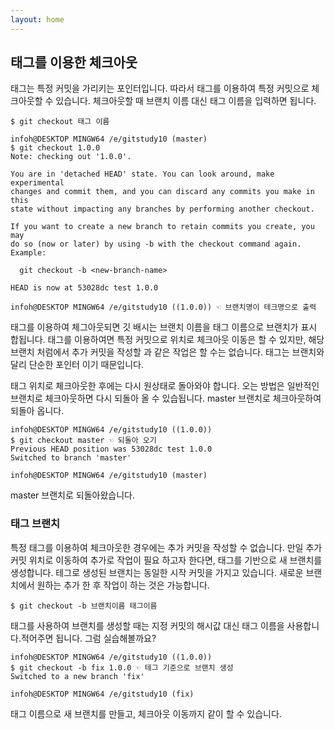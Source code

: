 ```yaml
---
layout: home
---
```

## 태그를 이용한 체크아웃
태그는 특정 커밋을 가리키는 포인터입니다. 따라서 태그를 이용하여 특정 커밋으로 체크아웃할 수 있습니다. 체크아웃할 때 브랜치 이름 대신 태그 이름을 입력하면 됩니다.

```
$ git checkout 태그 이름
```

```
infoh@DESKTOP MINGW64 /e/gitstudy10 (master)
$ git checkout 1.0.0
Note: checking out '1.0.0'.

You are in 'detached HEAD' state. You can look around, make experimental
changes and commit them, and you can discard any commits you make in this
state without impacting any branches by performing another checkout.

If you want to create a new branch to retain commits you create, you may
do so (now or later) by using -b with the checkout command again. Example:

  git checkout -b <new-branch-name>

HEAD is now at 53028dc test 1.0.0

infoh@DESKTOP MINGW64 /e/gitstudy10 ((1.0.0)) ☜ 브랜치명이 테크명으로 출력
```

태그를 이용하여 체그아웃되면 깃 배시는 브랜치 이름을 태그 이름으로 브랜치가 표시 합됩니다. 태그를 이용하여면 특정 커밋으로 위치로 체크아웃 이동은 할 수 있지만, 해당 브랜치 처럼에서 추가 커밋을 작성할 과 같은 작업은 할 수는 없습니다. 태그는 브랜치와 달리 단순한 포인터 이기 때문입니다.  

태그 위치로 체크아웃한 후에는 다시 원상태로 돌아와야 합니다. 오는 방법은 일반적인 브랜치로 체크아웃하면 다시 되돌아 올 수 있습됩니다. master 브랜치로 체크아웃하여 되돌아 옵니다.  

```
infoh@DESKTOP MINGW64 /e/gitstudy10 ((1.0.0))
$ git checkout master ☜ 되돌아 오기
Previous HEAD position was 53028dc test 1.0.0
Switched to branch 'master'

infoh@DESKTOP MINGW64 /e/gitstudy10 (master)
```

master 브랜치로 되돌아왔습니다.

### 태그 브랜치
특정 태그를 이용하여 체크아웃한 경우에는 추가 커밋을 작성할 수 없습니다. 만일 추가 커밋 위치로 이동하여 추가로 작업이 필요 하고자 한다면, 태그를 기반으로 새 브랜치를 생성합니다. 테그로 생성된 브랜치는 동일한 시작 커밋을 가지고 있습니다. 새로운 브랜치에서 원하는 추가 한 후 작업이 하는 것은 가능합니다. 

```
$ git checkout -b 브랜치이름 태그이름
```

태그를 사용하여 브랜치를 생성할 때는 지정 커밋의 해시값 대신 태그 이름을 사용합니다.적어주면 됩니다. 그럼 실습해볼까요?  

```
infoh@DESKTOP MINGW64 /e/gitstudy10 ((1.0.0))
$ git checkout -b fix 1.0.0 ☜ 테그 기준으로 브랜치 생성
Switched to a new branch 'fix'

infoh@DESKTOP MINGW64 /e/gitstudy10 (fix)
```

태그 이름으로 새 브랜치를 만들고, 체크아웃 이동까지 같이 할 수 있습니다.  

<br><br>